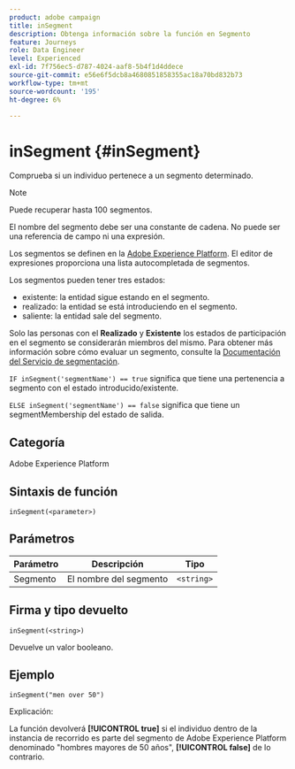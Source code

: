```yaml
---
product: adobe campaign
title: inSegment
description: Obtenga información sobre la función en Segmento
feature: Journeys
role: Data Engineer
level: Experienced
exl-id: 7f756ec5-d787-4024-aaf8-5b4f1d4ddece
source-git-commit: e56e6f5dcb8a4680851858355ac18a70bd832b73
workflow-type: tm+mt
source-wordcount: '195'
ht-degree: 6%

---
```


# inSegment {#inSegment}

Comprueba si un individuo pertenece a un segmento determinado.

>[!NOTE]
>
>Puede recuperar hasta 100 segmentos.

El nombre del segmento debe ser una constante de cadena. No puede ser una referencia de campo ni una expresión.

Los segmentos se definen en la [Adobe Experience Platform](https://platform.adobe.com/segment/overview). El editor de expresiones proporciona una lista autocompletada de segmentos.

Los segmentos pueden tener tres estados:

* existente: la entidad sigue estando en el segmento.
* realizado: la entidad se está introduciendo en el segmento.
* saliente: la entidad sale del segmento.

Solo las personas con el **Realizado** y **Existente** los estados de participación en el segmento se considerarán miembros del mismo. Para obtener más información sobre cómo evaluar un segmento, consulte la [Documentación del Servicio de segmentación](https://experienceleague.adobe.com/docs/experience-platform/segmentation/tutorials/evaluate-a-segment.html?lang=en#interpret-segment-results).

`IF inSegment('segmentName') == true` significa que tiene una pertenencia a segmento con el estado introducido/existente.

`ELSE inSegment('segmentName') == false` significa que tiene un segmentMembership del estado de salida.

## Categoría

Adobe Experience Platform

## Sintaxis de función

`inSegment(<parameter>)`

## Parámetros

| Parámetro | Descripción | Tipo |
|--- |--- |--- |
| Segmento | El nombre del segmento | `<string>` |

## Firma y tipo devuelto

`inSegment(<string>)`

Devuelve un valor booleano.

## Ejemplo

`inSegment("men over 50")`

Explicación:

La función devolverá **[!UICONTROL true]** si el individuo dentro de la instancia de recorrido es parte del segmento de Adobe Experience Platform denominado &quot;hombres mayores de 50 años&quot;, **[!UICONTROL false]** de lo contrario.
